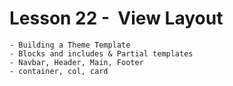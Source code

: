 # Lesson 22 -  View Layout
	- Building a Theme Template
	- Blocks and includes & Partial templates
	- Navbar, Header, Main, Footer
	- container, col, card
